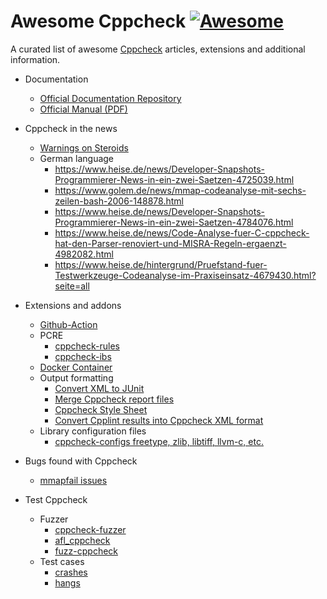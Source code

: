 # Awesome Cppcheck [![Awesome](https://awesome.re/badge.svg)](https://awesome.re)
A curated list of awesome [Cppcheck](https://github.com/danmar/cppcheck) articles, extensions and additional information.

- Documentation
  - [Official Documentation Repository](https://github.com/danmar/cppcheck-htdocs)
  - [Official Manual (PDF)](http://cppcheck.sourceforge.net/manual.pdf)

- Cppcheck in the news
  - [Warnings on Steroids](https://hackaday.com/2018/12/12/warnings-on-steroids-static-code-analysis-tools/)
  - German language
    - https://www.heise.de/news/Developer-Snapshots-Programmierer-News-in-ein-zwei-Saetzen-4725039.html
    - https://www.golem.de/news/mmap-codeanalyse-mit-sechs-zeilen-bash-2006-148878.html
    - https://www.heise.de/news/Developer-Snapshots-Programmierer-News-in-ein-zwei-Saetzen-4784076.html
    - https://www.heise.de/news/Code-Analyse-fuer-C-cppcheck-hat-den-Parser-renoviert-und-MISRA-Regeln-ergaenzt-4982082.html
    - https://www.heise.de/hintergrund/Pruefstand-fuer-Testwerkzeuge-Codeanalyse-im-Praxiseinsatz-4679430.html?seite=all
- Extensions and addons
  - [Github-Action](https://github.com/deep5050/cppcheck-action)
  - PCRE
    - [cppcheck-rules](https://github.com/pfultz2/cppcheck-rules)
    - [cppcheck-ibs](https://github.com/scriptum/cppcheck-libs)
  - [Docker Container](https://github.com/uilianries/docker-cppcheck)
  - Output formatting
     - [Convert XML to JUnit](https://github.com/johnthagen/cppcheck-junit)
     - [Merge Cppcheck report files](https://github.com/mmicu/merge-cppcheck-reports)
     - [Cppcheck Style Sheet](https://github.com/maxdule/cppcheck_xsl)
     - [Convert Cpplint results into Cppcheck XML format](https://github.com/GDP-ADMIN/cpplint-to-cppcheck)
  - Library configuration files
     - [cppcheck-configs freetype, zlib, libtiff, llvm-c, etc.](https://github.com/lioncash/cppcheck-configs)
     

- Bugs found with Cppcheck
  - [mmapfail issues](https://github.com/hannob/mmapfail)
    
- Test Cppcheck 
  - Fuzzer
    - [cppcheck-fuzzer](https://github.com/pfultz2/cppcheck-fuzzer)
    - [afl_cppcheck](https://github.com/orbitcowboy/afl_cppcheck)
    - [fuzz-cppcheck](https://github.com/pauldreik/fuzzcppcheck)
  - Test cases
    - [crashes](https://github.com/orbitcowboy/cppcheck_crash_files)
    - [hangs](https://github.com/orbitcowboy/cppcheck_hang_files)
    
